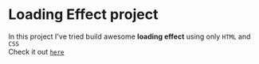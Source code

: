 # Loading Effect project <br>
In this project I've tried build awesome **loading effect** using only ` HTML ` and ` CSS ` <br>
Check it out [` here `](https://mahtamun-hoque-fahim.github.io/loading)
